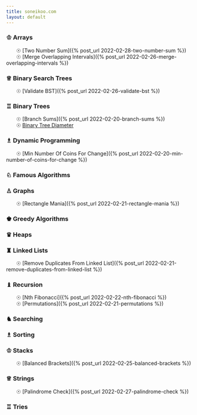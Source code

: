```yaml
---
title: soneikoo.com
layout: default
---
```


### &#9812; Arrays
&nbsp;&nbsp;&nbsp;&nbsp;&nbsp;&nbsp; &#9737; [Two Number Sum]({% post_url 2022-02-28-two-number-sum %})<br>
&nbsp;&nbsp;&nbsp;&nbsp;&nbsp;&nbsp; &#9737; [Merge Overlapping Intervals]({% post_url 2022-02-26-merge-overlapping-intervals %})
### &#9813; Binary Search Trees
&nbsp;&nbsp;&nbsp;&nbsp;&nbsp;&nbsp; &#9737; [Validate BST]({% post_url 2022-02-26-validate-bst %})
### &#9814;	 Binary Trees 
&nbsp;&nbsp;&nbsp;&nbsp;&nbsp;&nbsp; &#9737; [Branch Sums]({% post_url 2022-02-20-branch-sums %})<br>
&nbsp;&nbsp;&nbsp;&nbsp;&nbsp;&nbsp; &#9737; [Binary Tree Diameter](/_posts/2022-03-01-binary-tree-diameter.md)
### &#9815; Dynamic Programming
&nbsp;&nbsp;&nbsp;&nbsp;&nbsp;&nbsp; &#9737; [Min Number Of Coins For Change]({% post_url 2022-02-20-min-number-of-coins-for-change %})
### &#9816;	 Famous Algorithms
### &#9817;	 Graphs
&nbsp;&nbsp;&nbsp;&nbsp;&nbsp;&nbsp; &#9737; [Rectangle Mania]({% post_url 2022-02-21-rectangle-mania %})
### &#9818; Greedy Algorithms
### &#9819;	 Heaps
### &#9820;	 Linked Lists
&nbsp;&nbsp;&nbsp;&nbsp;&nbsp;&nbsp; &#9737; [Remove Duplicates From Linked List]({% post_url 2022-02-21-remove-duplicates-from-linked-list %})
### &#9821;	 Recursion
&nbsp;&nbsp;&nbsp;&nbsp;&nbsp;&nbsp; &#9737; [Nth Fibonacci]({% post_url 2022-02-22-nth-fibonacci %})<br>
&nbsp;&nbsp;&nbsp;&nbsp;&nbsp;&nbsp; &#9737; [Permutations]({% post_url 2022-02-21-permutations %})
### &#9822; Searching
### &#9815;	 Sorting
### &#9812; Stacks
&nbsp;&nbsp;&nbsp;&nbsp;&nbsp;&nbsp; &#9737; [Balanced Brackets]({% post_url 2022-02-25-balanced-brackets %})
### &#9813;	 Strings
&nbsp;&nbsp;&nbsp;&nbsp;&nbsp;&nbsp; &#9737; [Palindrome Check]({% post_url 2022-02-27-palindrome-check %})
### &#9814;	 Tries
